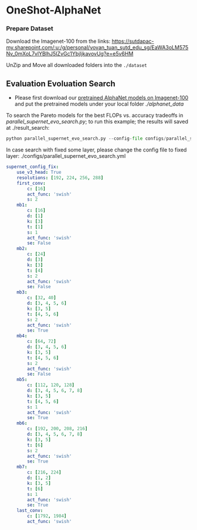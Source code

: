 # OneShot-AlphaNet

### Prepare Dataset
Download the Imagenet-100 from the links:
https://sutdapac-my.sharepoint.com/:u:/g/personal/vovan_tuan_sutd_edu_sg/EaWA3oLM575Nv_0mXoL7vlYBlhJ5IZvGc1YbjIjkavovUg?e=e5v6HM

UnZip and Move all downloaded folders into the `./dataset`

## Evaluation Evoluation Search

- Please first download our [pretrained AlphaNet models on Imagenet-100](https://sutdapac-my.sharepoint.com/:u:/g/personal/vovan_tuan_sutd_edu_sg/ETQkn5ltU7lOjSBDaZ7VtxoBRSLZtLfmxGRIbEkZYPM5_Q?e=a6gB5m)  and put the pretrained models under your local folder *./alphanet_data*


To search the Pareto models for the best FLOPs vs. accuracy tradeoffs in _parallel_supernet_evo_search.py_; to run this example; the results will saved at ./result_search:
```python
python parallel_supernet_evo_search.py --config-file configs/parallel_supernet_evo_search.yml 
```

In case search with fixed some layer, please change the config file to fixed layer: ./configs/parallel_supernet_evo_search.yml

```yaml
supernet_config_fix:
    use_v3_head: True
    resolutions: [192, 224, 256, 288]
    first_conv: 
        c: [16]
        act_func: 'swish'
        s: 2
    mb1:
        c: [16]
        d: [1]
        k: [3]
        t: [1]
        s: 1
        act_func: 'swish'
        se: False
    mb2:
        c: [24]
        d: [3]
        k: [3]
        t: [4]
        s: 2
        act_func: 'swish'
        se: False
    mb3:
        c: [32, 40] 
        d: [3, 4, 5, 6]
        k: [3, 5]
        t: [4, 5, 6]
        s: 2
        act_func: 'swish'
        se: True
    mb4:
        c: [64, 72] 
        d: [3, 4, 5, 6]
        k: [3, 5]
        t: [4, 5, 6]
        s: 2
        act_func: 'swish'
        se: False
    mb5:
        c: [112, 120, 128] 
        d: [3, 4, 5, 6, 7, 8]
        k: [3, 5]
        t: [4, 5, 6]
        s: 1
        act_func: 'swish'
        se: True
    mb6:
        c: [192, 200, 208, 216] 
        d: [3, 4, 5, 6, 7, 8]
        k: [3, 5]
        t: [6]
        s: 2
        act_func: 'swish'
        se: True
    mb7:
        c: [216, 224] 
        d: [1, 2]
        k: [3, 5]
        t: [6]
        s: 1
        act_func: 'swish'
        se: True
    last_conv:
        c: [1792, 1984]
        act_func: 'swish'
```


